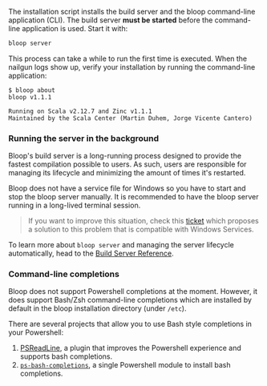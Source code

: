 The installation script installs the build server and the bloop command-line application (CLI).
The build server **must be started** before the command-line application is used. Start it with:

```bash
bloop server
```

This process can take a while to run the first time is executed. When the nailgun logs show up,
verify your installation by running the command-line application:

```
$ bloop about
bloop v1.1.1

Running on Scala v2.12.7 and Zinc v1.1.1
Maintained by the Scala Center (Martin Duhem, Jorge Vicente Cantero)
```

### Running the server in the background

Bloop's build server is a long-running process designed to provide the fastest compilation possible
to users. As such, users are responsible for managing its lifecycle and minimizing the amount of
times it's restarted.

Bloop does not have a service file for Windows so you have to start and stop the bloop server
manually. It is recommended to have the bloop server running in a long-lived terminal session.

> If you want to improve this situation, check this
[ticket](https://github.com/scalacenter/bloop/issues/766) which proposes a solution to this problem
that is compatible with Windows Services.

To learn more about `bloop server` and managing the server lifecycle automatically, head to the
[Build Server Reference](docs/server-reference).

### Command-line completions

Bloop does not support Powershell completions at the moment. However, it does support Bash/Zsh
command-line completions which are installed by default in the bloop installation directory (under
`/etc`).

There are several projects that allow you to use Bash style completions in your Powershell:

1. [PSReadLine](https://github.com/lzybkr/PSReadLine), a plugin that improves the Powershell experience and supports bash completions.
1. [`ps-bash-completions`](https://github.com/tillig/ps-bash-completions), a single Powershell module to install bash completions.
